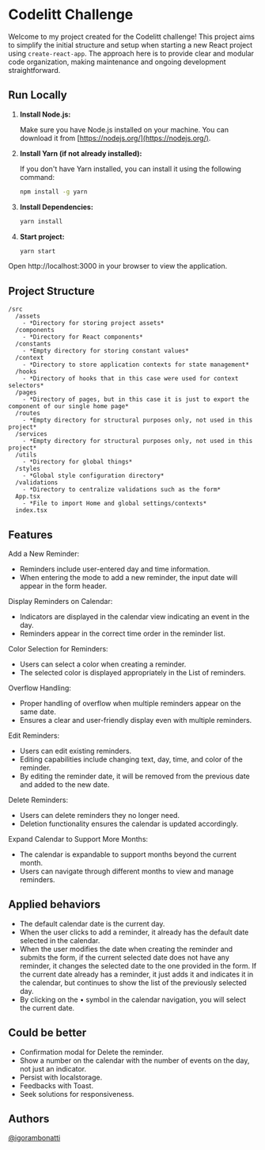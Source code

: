 # Codelitt Challenge


Welcome to my project created for the Codelitt challenge! This project aims to simplify the initial structure and setup when starting a new React project using `create-react-app`. The approach here is to provide clear and modular code organization, making maintenance and ongoing development straightforward.


## Run Locally

1. **Install Node.js:**

   Make sure you have Node.js installed on your machine. You can download it from [https://nodejs.org/](https://nodejs.org/).

2. **Install Yarn (if not already installed):**

   If you don't have Yarn installed, you can install it using the following command:

   ```bash
   npm install -g yarn

3. **Install Dependencies:**

   ```bash
   yarn install

4. **Start project:**

   ```bash
   yarn start

  Open http://localhost:3000 in your browser to view the application.

## Project Structure
    /src
      /assets
        - *Directory for storing project assets*
      /components
        - *Directory for React components*
      /constants
        - *Empty directory for storing constant values*
      /context
        - *Directory to store application contexts for state management*
      /hooks
        - *Directory of hooks that in this case were used for context selectors*
      /pages
        - *Directory of pages, but in this case it is just to export the component of our single home page*
      /routes 
        - *Empty directory for structural purposes only, not used in this project*
      /services
        - *Empty directory for structural purposes only, not used in this project*
      /utils
        - *Directory for global things*
      /styles
        - *Global style configuration directory*
      /validations
        - *Directory to centralize validations such as the form*
      App.tsx
        - *File to import Home and global settings/contexts*
      index.tsx

## Features

Add a New Reminder:
  - Reminders include user-entered day and time information.
  - When entering the mode to add a new reminder, the input date will appear in the form header.


Display Reminders on Calendar:
  - Indicators are displayed in the calendar view indicating an event in the day.
  - Reminders appear in the correct time order in the reminder list.


Color Selection for Reminders:
  - Users can select a color when creating a reminder.
  - The selected color is displayed appropriately in the List of reminders.


Overflow Handling:
  - Proper handling of overflow when multiple reminders appear on the same date.
  - Ensures a clear and user-friendly display even with multiple reminders.


Edit Reminders:
  - Users can edit existing reminders.
  - Editing capabilities include changing text, day, time, and color of the reminder.
  - By editing the reminder date, it will be removed from the previous date and added to the new date.


Delete Reminders:
  - Users can delete reminders they no longer need.
  - Deletion functionality ensures the calendar is updated accordingly.


Expand Calendar to Support More Months:

  - The calendar is expandable to support months beyond the current month.
  - Users can navigate through different months to view and manage reminders.

## Applied behaviors

  - The default calendar date is the current day.
  - When the user clicks to add a reminder, it already has the default date selected in the calendar.
  - When the user modifies the date when creating the reminder and submits the form, if the current selected date does not have any reminder, it changes the selected date to the one provided in the form. If the current date already has a reminder, it just adds it and indicates it in the calendar, but continues to show the list of the previously selected day.
  - By clicking on the • symbol in the calendar navigation, you will select the current date.

## Could be better

  - Confirmation modal for Delete the reminder.
  - Show a number on the calendar with the number of events on the day, not just an indicator.
  - Persist with localstorage.
  - Feedbacks with Toast.
  - Seek solutions for responsiveness.
  
## Authors

[@igorambonatti](https://www.linkedin.com/in/igorambonatti/)

